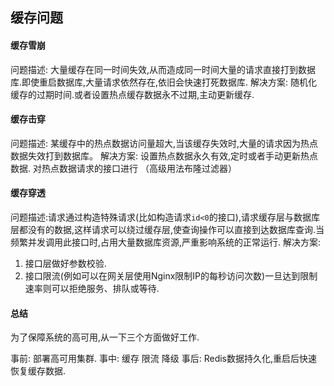 ## 缓存问题

#### 缓存雪崩

问题描述: 大量缓存在同一时间失效,从而造成同一时间大量的请求直接打到数据库.即使重启数据库,大量请求依然存在,依旧会快速打死数据库.
解决方案: 随机化缓存的过期时间.或者设置热点缓存数据永不过期,主动更新缓存.

#### 缓存击穿

问题描述: 某缓存中的热点数据访问量超大,当该缓存失效时,大量的请求因为热点数据失效打到数据库。
解决方案: 设置热点数据永久有效,定时或者手动更新热点数据. 对热点数据请求的接口进行 （高级用法布隆过滤器）

#### 缓存穿透

问题描述:请求通过构造特殊请求(比如构造请求`id<0`的接口),请求缓存层与数据库层都没有的数据,这样请求可以绕过缓存层,使查询操作可以直接到达数据库查询.当频繁并发调用此接口时,占用大量数据库资源,严重影响系统的正常运行.
解决方案:
 
 1. 接口层做好参数校验.
 2. 接口限流(例如可以在网关层使用Nginx限制IP的每秒访问次数)一旦达到限制速率则可以拒绝服务、排队或等待. 
 
#### 总结

为了保障系统的高可用,从一下三个方面做好工作.

事前: 部署高可用集群.
事中: 缓存 限流 降级
事后: Redis数据持久化,重启后快速恢复缓存数据.
